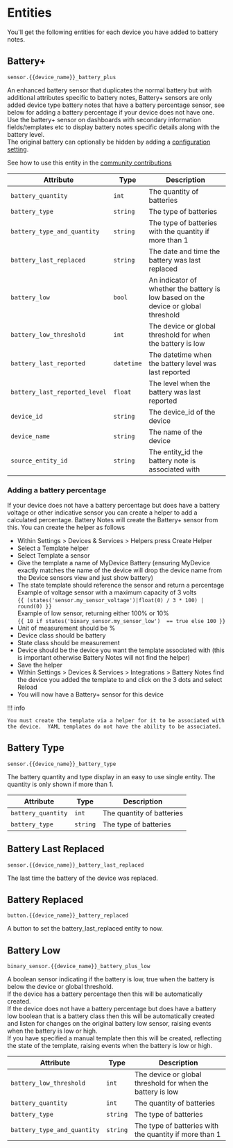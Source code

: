 # Entities

You'll get the following entities for each device you have added to battery notes.

## Battery+
`sensor.{{device_name}}_battery_plus`

An enhanced battery sensor that duplicates the normal battery but with additional attributes specific to battery notes, Battery+ sensors are only added device type battery notes that have a battery percentage sensor, see below for adding a battery percentage if your device does not have one.  
Use the battery+ sensor on dashboards with secondary information fields/templates etc to display battery notes specific details along with the battery level.  
The original battery can optionally be hidden by adding a [configuration setting](./configuration.md).

See how to use this entity in the [community contributions](./community.md)

| Attribute | Type | Description |
|-----------|------|-------------|
| `battery_quantity` | `int` | The quantity of batteries |
| `battery_type` | `string` | The type of batteries |
| `battery_type_and_quantity` | `string` | The type of batteries with the quantity if more than 1 |
| `battery_last_replaced` | `string` | The date and time the battery was last replaced |
| `battery_low` | `bool` | An indicator of whether the battery is low based on the device or global threshold |
| `battery_low_threshold` | `int` | The device or global threshold for when the battery is low |
| `battery_last_reported` | `datetime` | The datetime when the battery level was last reported |
| `battery_last_reported_level` | `float` | The level when the battery was last reported |
| `device_id` | `string` | The device_id of the device |
| `device_name` | `string` | The name of the device |
| `source_entity_id` | `string` | The entity_id the battery note is associated with |

### Adding a battery percentage
If your device does not have a battery percentage but does have a battery voltage or other indicative sensor you can create a helper to add a calculated percentage. Battery Notes will create the Battery+ sensor from this. You can create the helper as follows   

- Within Settings > Devices & Services > Helpers press Create Helper
- Select a Template helper
- Select Template a sensor
- Give the template a name of MyDevice Battery (ensuring MyDevice exactly matches the name of the device will drop the device name from the Device sensors view and just show battery)
- The state template should reference the sensor and return a percentage  
Example of voltage sensor with a maximum capacity of 3 volts   
```{{ (states('sensor.my_sensor_voltage')|float(0) / 3 * 100) | round(0) }}```  
Example of low sensor, returning either 100% or 10%  
```{{ 10 if states('binary_sensor.my_sensor_low')  == true else 100 }}```  
- Unit of measurement should be %
- Device class should be battery
- State class should be measurement
- Device should be the device you want the template associated with (this is important otherwise Battery Notes will not find the helper)
- Save the helper 
- Within Settings > Devices & Services > Integrations > Battery Notes find the device you added the template to and click on the 3 dots and select Reload
- You will now have a Battery+ sensor for this device

!!! info

    You must create the template via a helper for it to be associated with the device.  YAML templates do not have the ability to be associated.


## Battery Type
`sensor.{{device_name}}_battery_type`

The battery quantity and type display in an easy to use single entity.  The quantity is only shown if more than 1.

| Attribute | Type | Description |
|-----------|------|-------------|
| `battery_quantity` | `int` | The quantity of batteries |
| `battery_type` | `string` | The type of batteries |

## Battery Last Replaced
`sensor.{{device_name}}_battery_last_replaced`

The last time the battery of the device was replaced.

## Battery Replaced
`button.{{device_name}}_battery_replaced`

A button to set the battery_last_replaced entity to now.

## Battery Low
`binary_sensor.{{device_name}}_battery_plus_low`

A boolean sensor indicating if the battery is low, true when the battery is below the device or global threshold.  
If the device has a battery percentage then this will be automatically created.  
If the device does not have a battery percentage but does have a battery low boolean that is a battery class then this will be automatically created and listen for changes on the original battery low sensor, raising events when the battery is low or high.  
If you have specified a manual template then this will be created, reflecting the state of the template, raising events when the battery is low or high.

| Attribute | Type | Description |
|-----------|------|-------------|
| `battery_low_threshold` | `int` | The device or global threshold for when the battery is low |
| `battery_quantity` | `int` | The quantity of batteries |
| `battery_type` | `string` | The type of batteries |
| `battery_type_and_quantity` | `string` | The type of batteries with the quantity if more than 1 |
